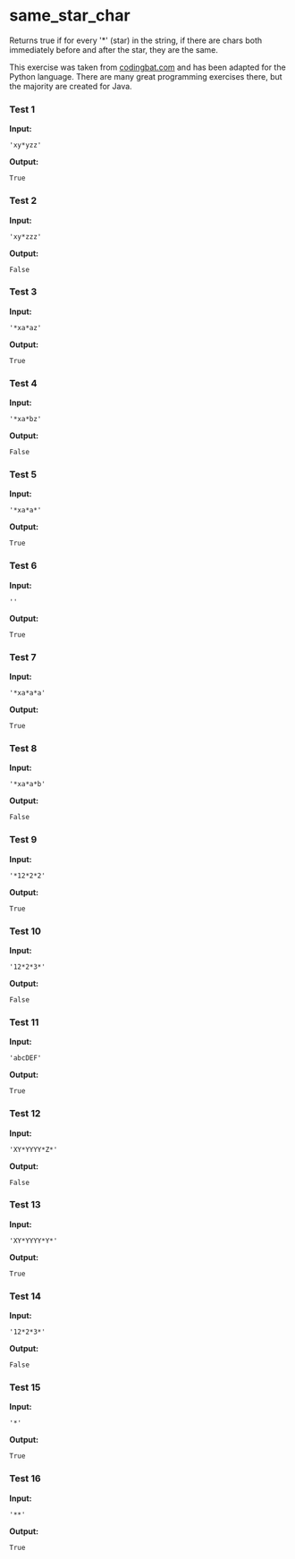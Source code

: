 # same_star_char





Returns true if for every '*' (star) in the string, if there are chars both immediately before and after the star, they are the same.

This exercise was taken from [codingbat.com](https://codingbat.com/prob/p194491) and has been adapted for the Python language. There are many great programming exercises there, but the majority are created for Java.






### Test 1
**Input:**
```
'xy*yzz'
```
**Output:**
```
True
```
### Test 2
**Input:**
```
'xy*zzz'
```
**Output:**
```
False
```
### Test 3
**Input:**
```
'*xa*az'
```
**Output:**
```
True
```
### Test 4
**Input:**
```
'*xa*bz'
```
**Output:**
```
False
```
### Test 5
**Input:**
```
'*xa*a*'
```
**Output:**
```
True
```
### Test 6
**Input:**
```
''
```
**Output:**
```
True
```
### Test 7
**Input:**
```
'*xa*a*a'
```
**Output:**
```
True
```
### Test 8
**Input:**
```
'*xa*a*b'
```
**Output:**
```
False
```
### Test 9
**Input:**
```
'*12*2*2'
```
**Output:**
```
True
```
### Test 10
**Input:**
```
'12*2*3*'
```
**Output:**
```
False
```
### Test 11
**Input:**
```
'abcDEF'
```
**Output:**
```
True
```
### Test 12
**Input:**
```
'XY*YYYY*Z*'
```
**Output:**
```
False
```
### Test 13
**Input:**
```
'XY*YYYY*Y*'
```
**Output:**
```
True
```
### Test 14
**Input:**
```
'12*2*3*'
```
**Output:**
```
False
```
### Test 15
**Input:**
```
'*'
```
**Output:**
```
True
```
### Test 16
**Input:**
```
'**'
```
**Output:**
```
True
```

